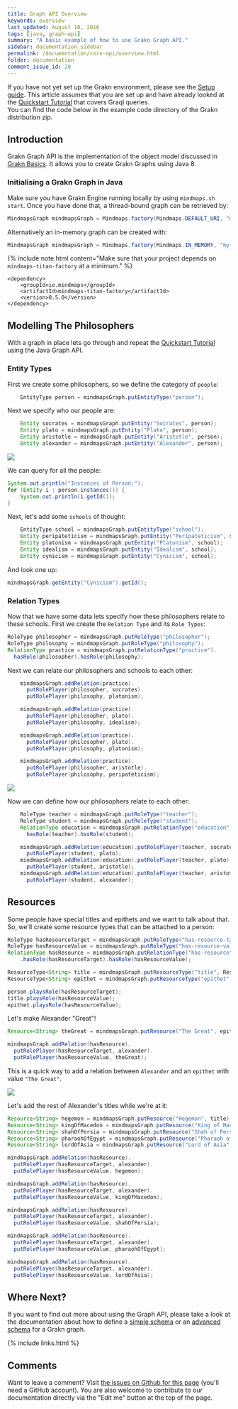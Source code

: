 ```yaml
---
title: Graph API Overview
keywords: overview
last_updated: August 10, 2016
tags: [java, graph-api]
summary: "A basic example of how to use Grakn Graph API."
sidebar: documentation_sidebar
permalink: /documentation/core-api/overview.html
folder: documentation
comment_issue_id: 20
---
```


If you have not yet set up the Grakn environment, please see the [Setup guide](../get-started/setup-guide.html). This article assumes that you are set up and have already looked at the [Quickstart Tutorial](../the-basics/quickstart-tutorial.html) that covers Graql queries.   
You can find the code below in the example code directory of the Grakn distribution zip.

## Introduction

Grakn Graph API is the implementation of the object model discussed in
[Grakn Basics](../the-basics/mindmaps-basics.html). It allows you to create Grakn Graphs using Java 8. 

### Initialising a Grakn Graph in Java    

Make sure you have Grakn Engine running locally by using `mindmaps.sh start`.
Once you have done that, a thread-bound graph can be retrieved by:

```java test-ignore
MindmapsGraph mindmapsGraph = Mindmaps.factory(Mindmaps.DEFAULT_URI, "my-graph").getGraph();
```

Alternatively an in-memory graph can be created with:

```java test-ignore
MindmapsGraph mindmapsGraph = Mindmaps.factory(Mindmaps.IN_MEMORY, "my-graph").getGraph();
```

{% include note.html content="Make sure that your project depends on `mindmaps-titan-factory` at a minimum." %}

```
<dependency>
    <groupId>io.mindmaps</groupId>
    <artifactId>mindmaps-titan-factory</artifactId>
    <version>0.5.0</version>
</dependency>
```

## Modelling The Philosophers

With a graph in place lets go through and repeat the [Quickstart
Tutorial](../the-basics/quickstart-tutorial) using the Java Graph API.

### Entity Types

First we create some philosophers, so we define the category of `people`:

```java
    EntityType person = mindmapsGraph.putEntityType("person");
```

Next we specify who our people are:

```java
    Entity socrates = mindmapsGraph.putEntity("Socrates", person);
    Entity plato = mindmapsGraph.putEntity("Plato", person);
    Entity aristotle = mindmapsGraph.putEntity("Aristotle", person);
    Entity alexander = mindmapsGraph.putEntity("Alexander", person);
```

![](/images/phil.png)

We can query for all the people:

```java
System.out.println("Instances of Person:");
for (Entity i : person.instances()) {
    System.out.println(i.getId());
}
```

Next, let's add some `schools` of thought:

```java
    EntityType school = mindmapsGraph.putEntityType("school");
    Entity peripateticism = mindmapsGraph.putEntity("Peripateticism", school);
    Entity platonism = mindmapsGraph.putEntity("Platonism", school);
    Entity idealism = mindmapsGraph.putEntity("Idealism", school);
    Entity cynicism = mindmapsGraph.putEntity("Cynicism", school);
```

And look one up:

```java
mindmapsGraph.getEntity("Cynicism").getId();
```   

### Relation Types

Now that we have some data lets specify how these philosophers relate to these schools. First we create the `Relation Type` and its `Role Types`:

```java
RoleType philosopher = mindmapsGraph.putRoleType("philosopher");
RoleType philosophy = mindmapsGraph.putRoleType("philosophy");
RelationType practice = mindmapsGraph.putRelationType("practice").
  hasRole(philosopher).hasRole(philosophy);
```

Next we can relate our philosophers and schools to each other:

```java
    mindmapsGraph.addRelation(practice).  
      putRolePlayer(philosopher, socrates).
      putRolePlayer(philosophy, platonism);

    mindmapsGraph.addRelation(practice).
      putRolePlayer(philosopher, plato).
      putRolePlayer(philosophy, idealism);

    mindmapsGraph.addRelation(practice).
      putRolePlayer(philosopher, plato).
      putRolePlayer(philosophy, platonism);

    mindmapsGraph.addRelation(practice).
      putRolePlayer(philosopher, aristotle).
      putRolePlayer(philosophy, peripateticism);
```

![](/images/practice.png)

Now we can define how our philosophers relate to each other:

```java
    RoleType teacher = mindmapsGraph.putRoleType("teacher");
    RoleType student = mindmapsGraph.putRoleType("student");
    RelationType education = mindmapsGraph.putRelationType("education").
      hasRole(teacher).hasRole(student);

    mindmapsGraph.addRelation(education).putRolePlayer(teacher, socrates).
      putRolePlayer(student, plato);
    mindmapsGraph.addRelation(education).putRolePlayer(teacher, plato).
      putRolePlayer(student, aristotle);
    mindmapsGraph.addRelation(education).putRolePlayer(teacher, aristotle).
      putRolePlayer(student, alexander);
```

## Resources

Some people have special titles and epithets and we want to talk about that.
So, we'll create some resource types that can be attached to a person:

```java
RoleType hasResourceTarget = mindmapsGraph.putRoleType("has-resource-target");
RoleType hasResourceValue = mindmapsGraph.putRoleType("has-resource-value");
RelationType hasResource = mindmapsGraph.putRelationType("has-resource")
    .hasRole(hasResourceTarget).hasRole(hasResourceValue);

ResourceType<String> title = mindmapsGraph.putResourceType("title", ResourceType.DataType.STRING);
ResourceType<String> epithet = mindmapsGraph.putResourceType("epithet", ResourceType.DataType.STRING);

person.playsRole(hasResourceTarget);
title.playsRole(hasResourceValue);
epithet.playsRole(hasResourceValue);
```

Let's make Alexander "Great"!

```java
Resource<String> theGreat = mindmapsGraph.putResource("The Great", epithet);

mindmapsGraph.addRelation(hasResource).
  putRolePlayer(hasResourceTarget, alexander).
  putRolePlayer(hasResourceValue, theGreat);
```

This is a quick way to add a relation between `Alexander` and an `epithet` with value `"The Great"`.

![](/images/epithet.png)

Let's add the rest of Alexander's titles while we're at it:

```java
Resource<String> hegemon = mindmapsGraph.putResource("Hegemon", title);
Resource<String> kingOfMacedon = mindmapsGraph.putResource("King of Macedon", title);
Resource<String> shahOfPersia = mindmapsGraph.putResource("Shah of Persia", title);
Resource<String> pharaohOfEgypt = mindmapsGraph.putResource("Pharaoh of Egypt", title);
Resource<String> lordOfAsia = mindmapsGraph.putResource("Lord of Asia", title);

mindmapsGraph.addRelation(hasResource).
  putRolePlayer(hasResourceTarget, alexander).
  putRolePlayer(hasResourceValue, hegemon);

mindmapsGraph.addRelation(hasResource).
  putRolePlayer(hasResourceTarget, alexander).
  putRolePlayer(hasResourceValue, kingOfMacedon);

mindmapsGraph.addRelation(hasResource).
  putRolePlayer(hasResourceTarget, alexander).
  putRolePlayer(hasResourceValue, shahOfPersia);

mindmapsGraph.addRelation(hasResource).
  putRolePlayer(hasResourceTarget, alexander).
  putRolePlayer(hasResourceValue, pharaohOfEgypt);

mindmapsGraph.addRelation(hasResource).
  putRolePlayer(hasResourceTarget, alexander).
  putRolePlayer(hasResourceValue, lordOfAsia);
```

## Where Next?
If you want to find out more about using the Graph API, please take a look at the documentation about how to define a [simple schema](../core-api/simple-schema-definition.html) or an [advanced schema](../core-api/advanced-schema-definition.html) for a Grakn graph.

{% include links.html %}

## Comments
Want to leave a comment? Visit <a href="https://github.com/graknlabs/docs/issues/20" target="_blank">the issues on Github for this page</a> (you'll need a GitHub account). You are also welcome to contribute to our documentation directly via the "Edit me" button at the top of the page.